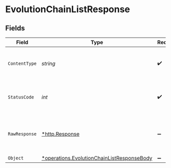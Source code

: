 # EvolutionChainListResponse


## Fields

| Field                                                                                                          | Type                                                                                                           | Required                                                                                                       | Description                                                                                                    |
| -------------------------------------------------------------------------------------------------------------- | -------------------------------------------------------------------------------------------------------------- | -------------------------------------------------------------------------------------------------------------- | -------------------------------------------------------------------------------------------------------------- |
| `ContentType`                                                                                                  | *string*                                                                                                       | :heavy_check_mark:                                                                                             | HTTP response content type for this operation                                                                  |
| `StatusCode`                                                                                                   | *int*                                                                                                          | :heavy_check_mark:                                                                                             | HTTP response status code for this operation                                                                   |
| `RawResponse`                                                                                                  | [*http.Response](https://pkg.go.dev/net/http#Response)                                                         | :heavy_minus_sign:                                                                                             | Raw HTTP response; suitable for custom response parsing                                                        |
| `Object`                                                                                                       | [*operations.EvolutionChainListResponseBody](../../../pkg/models/operations/evolutionchainlistresponsebody.md) | :heavy_minus_sign:                                                                                             | OK                                                                                                             |